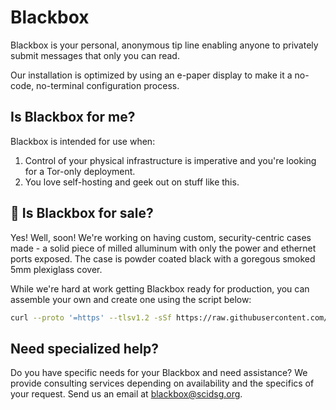 # Blackbox

Blackbox is your personal, anonymous tip line enabling anyone to privately submit messages that only you can read. 

Our installation is optimized by using an e-paper display to make it a no-code, no-terminal configuration process. 

## Is Blackbox for me?
Blackbox is intended for use when:
1. Control of your physical infrastructure is imperative and you're looking for a Tor-only deployment.
2. You love self-hosting and geek out on stuff like this.

## 🎁 Is Blackbox for sale? 

Yes! Well, soon! We're working on having custom, security-centric cases made - a solid piece of milled alluminum with only the power and ethernet ports exposed. The case is powder coated black with a goregous smoked 5mm plexiglass cover.

While we're hard at work getting Blackbox ready for production, you can assemble your own and create one using the script below:

```bash
curl --proto '=https' --tlsv1.2 -sSf https://raw.githubusercontent.com/scidsg/blackbox/main/scripts/helper.sh | bash
```

## Need specialized help?

Do you have specific needs for your Blackbox and need assistance? We provide consulting services depending on availability and the specifics of your request. Send us an email at blackbox@scidsg.org. 
